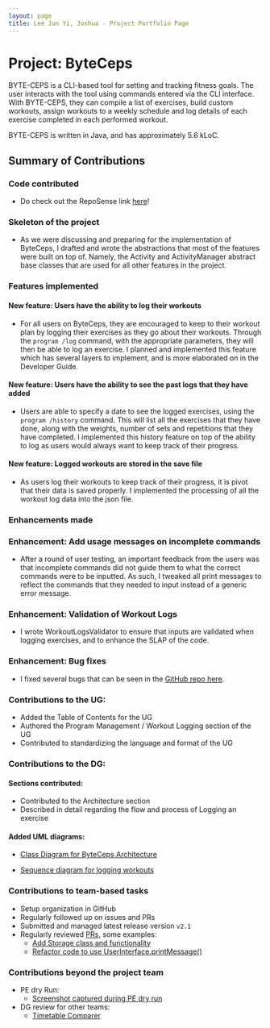 ```yaml
---
layout: page
title: Lee Jun Yi, Joshua - Project Portfolio Page
---
```


# Project: ByteCeps
BYTE-CEPS is a CLI-based tool for setting and tracking fitness goals.
The user interacts with the tool using commands entered via the CLI interface. With BYTE-CEPS, they can compile a list of exercises, build custom workouts, assign workouts to a weekly schedule and log details of each exercise completed in each performed workout.

BYTE-CEPS is written in Java, and has approximately 5.6 kLoC.

## Summary of Contributions
### Code contributed
* Do check out the RepoSense link [here](https://nus-cs2113-ay2324s2.github.io/tp-dashboard/?search=&sort=groupTitle&sortWithin=title&timeframe=commit&mergegroup=&groupSelect=groupByRepos&breakdown=true&checkedFileTypes=docs%7Efunctional-code%7Etest-code%7Eother&since=2024-02-23&tabOpen=true&tabType=authorship&tabAuthor=joshualeejunyi&tabRepo=AY2324S2-CS2113-F14-3%2Ftp%5Bmaster%5D&authorshipIsMergeGroup=false&authorshipFileTypes=docs%7Efunctional-code%7Etest-code%7Eother&authorshipIsBinaryFileTypeChecked=false&authorshipIsIgnoredFilesChecked=false)!

### Skeleton of the project
* As we were discussing and preparing for the implementation of ByteCeps, I drafted and wrote the abstractions that most of the features were built on top of. 
Namely, the Activity and ActivityManager abstract base classes that are used for all other features in the project.     

### Features implemented
#### New feature: Users have the ability to log their workouts
* For all users on ByteCeps, they are encouraged to keep to their workout plan by logging their exercises as they go about their workouts. 
Through the `program /log` command, with the appropriate parameters, they will then be able to log an exercise.
I planned and implemented this feature which has several layers to implement, and is more elaborated on in the Developer Guide.

#### New feature: Users have the ability to see the past logs that they have added
* Users are able to specify a date to see the logged exercises, using the `program /history` command.
This will list all the exercises that they have done, along with the weights, number of sets and repetitions that they have completed.
I implemented this history feature on top of the ability to log as users would always want to keep track of their progress.

#### New feature: Logged workouts are stored in the save file
* As users log their workouts to keep track of their progress, it is pivot that their data is saved properly. 
I implemented the processing of all the workout log data into the json file.

### Enhancements made
### Enhancement: Add usage messages on incomplete commands
* After a round of user testing, an important feedback from the users was that incomplete commands did not guide them to what the correct commands were to be inputted.
As such, I tweaked all print messages to reflect the commands that they needed to input instead of a generic error message.

### Enhancement: Validation of Workout Logs
* I wrote WorkoutLogsValidator to ensure that inputs are validated when logging exercises, and to enhance the SLAP of the code.

### Enhancement: Bug fixes
* I fixed several bugs that can be seen in the [GitHub repo here](https://github.com/AY2324S2-CS2113-F14-3/tp/pulls?q=is%3Apr+is%3Aclosed+author%3Ajoshualeejunyi+label%3Abug).

### Contributions to the UG:
* Added the Table of Contents for the UG
* Authored the Program Management / Workout Logging section of the UG
* Contributed to standardizing the language and format of the UG

### Contributions to the DG:
#### Sections contributed:
* Contributed to the Architecture section 
* Described in detail regarding the flow and process of Logging an exercise

#### Added UML diagrams:
* [Class Diagram for ByteCeps Architecture](../diagrams/architectureDiagram.svg)

* [Sequence diagram for logging workouts](../diagrams/workoutLog.svg)

### Contributions to team-based tasks
* Setup organization in GitHub
* Regularly followed up on issues and PRs
* Submitted and managed latest release version `v2.1` 
* Regularly reviewed [PRs](https://github.com/AY2324S2-CS2113-F14-3/tp/pulls?q=is%3Apr+is%3Aclosed+reviewed-by%3A%40me), some examples:
    * [Add Storage class and functionality](https://github.com/AY2324S2-CS2113-F14-3/tp/pull/60#pullrequestreview-1956391203)
    * [Refactor code to use UserInterface.printMessage() ](https://github.com/AY2324S2-CS2113-F14-3/tp/pull/30#discussion_r1527492503)

### Contributions beyond the project team
* PE dry Run:
    * [Screenshot captured during PE dry run](https://github.com/joshualeejunyi/ped/tree/main/files)
* DG review for other teams:
    * [Timetable Comparer](https://github.com/nus-cs2113-AY2324S2/tp/pull/39)
